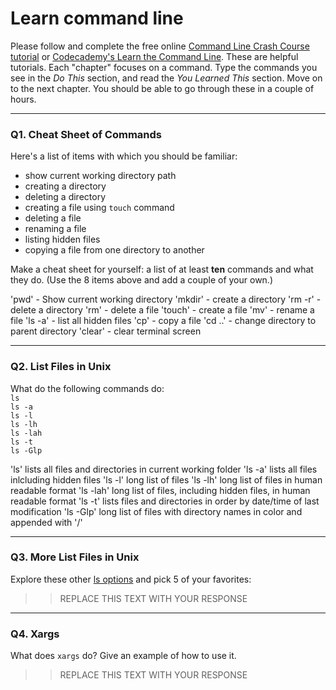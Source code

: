 # Learn command line

Please follow and complete the free online [Command Line Crash Course
tutorial](https://web.archive.org/web/20160708171659/http://cli.learncodethehardway.org/book/) or [Codecademy's Learn the Command Line](https://www.codecademy.com/learn/learn-the-command-line). These are helpful tutorials. Each "chapter" focuses on a command. Type the commands you see in the _Do This_ section, and read the _You Learned This_ section. Move on to the next chapter. You should be able to go through these in a couple of hours.

---

### Q1.  Cheat Sheet of Commands  

Here's a list of items with which you should be familiar:  
* show current working directory path
* creating a directory
* deleting a directory
* creating a file using `touch` command
* deleting a file
* renaming a file
* listing hidden files
* copying a file from one directory to another

Make a cheat sheet for yourself: a list of at least **ten** commands and what they do.  (Use the 8 items above and add a couple of your own.)  

'pwd' - Show current working directory 
'mkdir' - create a directory 
'rm -r' - delete a directory 
'rm' - delete a file 
'touch' - create a file 
'mv' - rename a file 
'ls -a' - list all hidden files 
'cp' - copy a file 
'cd ..' - change directory to parent directory 
'clear' - clear terminal screen 

---

### Q2.  List Files in Unix   

What do the following commands do:  
`ls`  
`ls -a`  
`ls -l`  
`ls -lh`  
`ls -lah`  
`ls -t`  
`ls -Glp`  

'ls' lists all files and directories in current working folder
'ls -a' lists all files inlcluding hidden files
'ls -l' long list of files
'ls -lh' long list of files in human readable format
'ls -lah' long list of files, including hidden files, in human readable format
'ls -t' lists files and directories in order by date/time of last modification
'ls -Glp' long list of files with directory names in color and appended with '/'

---

### Q3.  More List Files in Unix  

Explore these other [ls options](http://www.techonthenet.com/unix/basic/ls.php) and pick 5 of your favorites:

> > REPLACE THIS TEXT WITH YOUR RESPONSE

---

### Q4.  Xargs   

What does `xargs` do? Give an example of how to use it.

> > REPLACE THIS TEXT WITH YOUR RESPONSE

 


